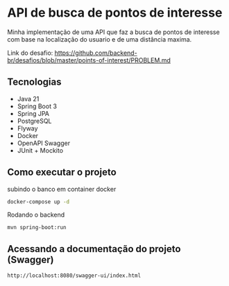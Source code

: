 # API de busca de pontos de interesse

Minha implementação de uma API que faz a busca de pontos de interesse com base na localização do usuario e de uma distância maxima.

Link do desafio: https://github.com/backend-br/desafios/blob/master/points-of-interest/PROBLEM.md

## Tecnologias

- Java 21
- Spring Boot 3
- Spring JPA
- PostgreSQL
- Flyway
- Docker
- OpenAPI Swagger
- JUnit + Mockito


## Como executar o projeto

subindo o banco em container docker

```bash
docker-compose up -d
```

Rodando o backend
```base
mvn spring-boot:run
```

## Acessando a documentação do projeto (Swagger)

```bash
http://localhost:8080/swagger-ui/index.html
```

